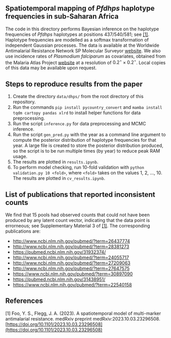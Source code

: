 ## Spatiotemporal mapping of *Pfdhps* haplotype frequencies in sub-Saharan Africa 

The code in this directory performs Bayesian inference on the haplotype frequencies of *Pfdhps* haplotypes at positions 437/540/581; see [[1]](#1). Haplotype frequencies are modelled as a softmax transformation of independent Gaussian processes. The data is available at the Worldwide Antimalarial Resistance Network SP Molecular Surveyor [website](https://www.wwarn.org/dhfr-dhps-surveyor). We also use incidence rates of *Plasmodium falciparum* as covariates, obtained from the Malaria Atlas Project [website](https://data.malariaatlas.org/trends?year=2020&metricGroup=Malaria&geographicLevel=pixel&metricSubcategory=Pf&metricType=rate&metricName=incidence) at a resolution of $0.2^\circ\times 0.2^\circ$. Local copies of this data may be available upon request.

## Steps to reproduce results from the paper
1. Create the directory `data/dhps/` from the root directory of this repository.
2. Run the commands `pip install pycountry_convert` and `mamba install tqdm cartopy pandas xlrd` to install helper functions for data preprocessing.
3. Run the script `inference.py` for data preprocessing and MCMC inference.
4. Run the script `gen_pred.py` with the year as a command line argument to compute the posterior distribution of haplotype frequencies for that year. A large file is created to store the posterior distribution produced, so the script is to be run multiple times (by year) to reduce peak RAM usage.
5. The results are plotted in `results.ipynb`.
6. To perform model checking, run 10-fold validation with `python validation.py 10 <fold>`, where `<fold>` takes on the values 1, 2, ..., 10. The results are plotted in `cv_results.ipynb`.

## List of publications that reported inconsistent counts

We find that 15 pools had observed counts that could not have been produced by any latent count vector, indicating that the data point is errorneous; see Supplementary Material 3 of [[1]](#1). The corresponding publications are:
- http://www.ncbi.nlm.nih.gov/pubmed/?term=26437774
- http://www.ncbi.nlm.nih.gov/pubmed/?term=28381273
- https://pubmed.ncbi.nlm.nih.gov/31932374/
- http://www.ncbi.nlm.nih.gov/pubmed/?term=24055717
- http://www.ncbi.nlm.nih.gov/pubmed/?term=27209063
- http://www.ncbi.nlm.nih.gov/pubmed/?term=27647575
- https://www.ncbi.nlm.nih.gov/pubmed/?term=30897090
- https://pubmed.ncbi.nlm.nih.gov/31438951/
- https://www.ncbi.nlm.nih.gov/pubmed/?term=22540158

## References

<a id="1">[1]</a> 
Foo, Y. S., Flegg, J. A. (2023). A spatiotemporal model of multi-marker antimalarial resistance. medRxiv preprint medRxiv:2023.10.03.23296508. [https://doi.org/10.1101/2023.10.03.23296508](https://doi.org/10.1101/2023.10.03.23296508)
